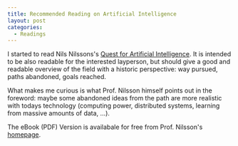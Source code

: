 ```yaml
---
title: Recommended Reading on Artificial Intelligence
layout: post
categories:
  - Readings
---
```

I started to read Nils Nilssons's [Quest for Artificial Intelligence](http://ai.stanford.edu/~nilsson/QAI/qai.pdf). It is intended to be also readable for the interested layperson, but should give a good and readable overview of the field with a historic perspective: way pursued, paths abandoned, goals reached.

<!-- more -->

What makes me curious is what Prof. Nilsson himself points out in the foreword: maybe some abandoned ideas from the path are more realistic with todays technology (computing power, distributed systems, learning from massive amounts of data, &#8230;).

The eBook (PDF) Version is availabale for free from Prof. Nilsson's [homepage](http://ai.stanford.edu/~nilsson/QAI/qai.pdf).